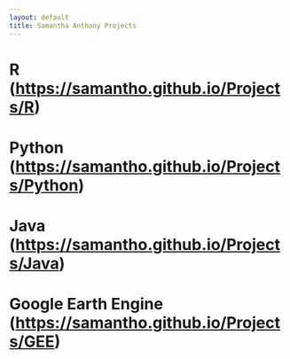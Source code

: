 ```yaml
---
layout: default
title: Samantha Anthony Projects
---
```


# R (https://samantho.github.io/Projects/R)

# Python (https://samantho.github.io/Projects/Python)

# Java (https://samantho.github.io/Projects/Java)

# Google Earth Engine (https://samantho.github.io/Projects/GEE)